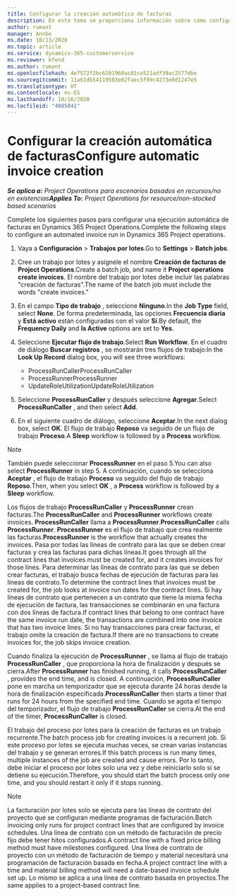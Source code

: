 ```yaml
---
title: Configurar la creación automática de facturas
description: En este tema se proporciona información sobre cómo configurar el sistema para generar facturas automáticamente.
author: rumant
manager: Annbe
ms.date: 10/13/2020
ms.topic: article
ms.service: dynamics-365-customerservice
ms.reviewer: kfend
ms.author: rumant
ms.openlocfilehash: 4e7572f2bc6201960ac01ce521adf39ac2577dbe
ms.sourcegitcommit: 11a61db54119503e82faec5f99c4273e8d1247e5
ms.translationtype: HT
ms.contentlocale: es-ES
ms.lasthandoff: 10/16/2020
ms.locfileid: "4085041"
---
```

# <a name="configure-automatic-invoice-creation"></a><span data-ttu-id="9c228-103">Configurar la creación automática de facturas</span><span class="sxs-lookup"><span data-stu-id="9c228-103">Configure automatic invoice creation</span></span>

<span data-ttu-id="9c228-104">_**Se aplica a:** Project Operations para escenarios basados en recursos/no en existencias_</span><span class="sxs-lookup"><span data-stu-id="9c228-104">_**Applies To:** Project Operations for resource/non-stocked based scenarios_</span></span>


<span data-ttu-id="9c228-105">Complete los siguientes pasos para configurar una ejecución automática de facturas en Dynamics 365 Project Operations.</span><span class="sxs-lookup"><span data-stu-id="9c228-105">Complete the following steps to configure an automated invoice run in Dynamics 365 Project operations.</span></span>

1. <span data-ttu-id="9c228-106">Vaya a **Configuración** > **Trabajos por lotes**.</span><span class="sxs-lookup"><span data-stu-id="9c228-106">Go to **Settings** > **Batch jobs**.</span></span>
2. <span data-ttu-id="9c228-107">Cree un trabajo por lotes y asígnele el nombre **Creación de facturas de Project Operations**.</span><span class="sxs-lookup"><span data-stu-id="9c228-107">Create a batch job, and name it **Project operations create invoices**.</span></span> <span data-ttu-id="9c228-108">El nombre del trabajo por lotes debe incluir las palabras "creación de facturas".</span><span class="sxs-lookup"><span data-stu-id="9c228-108">The name of the batch job must include the words "create invoices."</span></span>
3. <span data-ttu-id="9c228-109">En el campo **Tipo de trabajo** , seleccione **Ninguno**.</span><span class="sxs-lookup"><span data-stu-id="9c228-109">In the **Job Type** field, select **None**.</span></span> <span data-ttu-id="9c228-110">De forma predeterminada, las opciones **Frecuencia diaria** y **Está activo** están configuradas con el valor **Sí**.</span><span class="sxs-lookup"><span data-stu-id="9c228-110">By default, the **Frequency Daily** and **Is Active** options are set to **Yes**.</span></span>
4. <span data-ttu-id="9c228-111">Seleccione **Ejecutar flujo de trabajo**.</span><span class="sxs-lookup"><span data-stu-id="9c228-111">Select **Run Workflow**.</span></span> <span data-ttu-id="9c228-112">En el cuadro de diálogo **Buscar registros** , se mostrarán tres flujos de trabajo:</span><span class="sxs-lookup"><span data-stu-id="9c228-112">In the **Look Up Record** dialog box, you will see three workflows:</span></span>

    - <span data-ttu-id="9c228-113">ProcessRunCaller</span><span class="sxs-lookup"><span data-stu-id="9c228-113">ProcessRunCaller</span></span>
    - <span data-ttu-id="9c228-114">ProcessRunner</span><span class="sxs-lookup"><span data-stu-id="9c228-114">ProcessRunner</span></span>
    - <span data-ttu-id="9c228-115">UpdateRoleUtilization</span><span class="sxs-lookup"><span data-stu-id="9c228-115">UpdateRoleUtilization</span></span>

5. <span data-ttu-id="9c228-116">Seleccione **ProcessRunCaller** y después seleccione **Agregar**.</span><span class="sxs-lookup"><span data-stu-id="9c228-116">Select **ProcessRunCaller** , and then select **Add**.</span></span>
6. <span data-ttu-id="9c228-117">En el siguiente cuadro de diálogo, seleccione **Aceptar**.</span><span class="sxs-lookup"><span data-stu-id="9c228-117">In the next dialog box, select **OK**.</span></span> <span data-ttu-id="9c228-118">El flujo de trabajo **Reposo** va seguido de un flujo de trabajo **Proceso**.</span><span class="sxs-lookup"><span data-stu-id="9c228-118">A **Sleep** workflow is followed by a **Process** workflow.</span></span>

  > [!NOTE]
  > <span data-ttu-id="9c228-119">También puede seleccionar **ProcessRunner** en el paso 5.</span><span class="sxs-lookup"><span data-stu-id="9c228-119">You can also select **ProcessRunner** in step 5.</span></span> <span data-ttu-id="9c228-120">A continuación, cuando se selecciona **Aceptar** , el flujo de trabajo **Proceso** va seguido del flujo de trabajo **Reposo**.</span><span class="sxs-lookup"><span data-stu-id="9c228-120">Then, when you select **OK** , a **Process** workflow is followed by a **Sleep** workflow.</span></span>

<span data-ttu-id="9c228-121">Los flujos de trabajo **ProcessRunCaller** y **ProcessRunner** crean facturas.</span><span class="sxs-lookup"><span data-stu-id="9c228-121">The **ProcessRunCaller** and **ProcessRunner** workflows create invoices.</span></span> <span data-ttu-id="9c228-122">**ProcessRunCaller** llama a **ProcessRunner**.</span><span class="sxs-lookup"><span data-stu-id="9c228-122">**ProcessRunCaller** calls **ProcessRunner**.</span></span> <span data-ttu-id="9c228-123">**ProcessRunner** es el flujo de trabajo que crea realmente las facturas.</span><span class="sxs-lookup"><span data-stu-id="9c228-123">**ProcessRunner** is the workflow that actually creates the invoices.</span></span> <span data-ttu-id="9c228-124">Pasa por todas las líneas de contrato para las que se deben crear facturas y crea las facturas para dichas líneas.</span><span class="sxs-lookup"><span data-stu-id="9c228-124">It goes through all the contract lines that invoices must be created for, and it creates invoices for those lines.</span></span> <span data-ttu-id="9c228-125">Para determinar las líneas de contrato para las que se deben crear facturas, el trabajo busca fechas de ejecución de facturas para las líneas de contrato.</span><span class="sxs-lookup"><span data-stu-id="9c228-125">To determine the contract lines that invoices must be created for, the job looks at invoice run dates for the contract lines.</span></span> <span data-ttu-id="9c228-126">Si hay líneas de contrato que pertenecen a un contrato que tiene la misma fecha de ejecución de factura, las transacciones se combinarán en una factura con dos líneas de factura.</span><span class="sxs-lookup"><span data-stu-id="9c228-126">If contract lines that belong to one contract have the same invoice run date, the transactions are combined into one invoice that has two invoice lines.</span></span> <span data-ttu-id="9c228-127">Si no hay transacciones para crear facturas, el trabajo omite la creación de factura.</span><span class="sxs-lookup"><span data-stu-id="9c228-127">If there are no transactions to create invoices for, the job skips invoice creation.</span></span>

<span data-ttu-id="9c228-128">Cuando finaliza la ejecución de **ProcessRunner** , se llama al flujo de trabajo **ProcessRunCaller** , que proporciona la hora de finalización y después se cierra.</span><span class="sxs-lookup"><span data-stu-id="9c228-128">After **ProcessRunner** has finished running, it calls **ProcessRunCaller** , provides the end time, and is closed.</span></span> <span data-ttu-id="9c228-129">A continuación, **ProcessRunCaller** pone en marcha un temporizador que se ejecuta durante 24 horas desde la hora de finalización especificada.</span><span class="sxs-lookup"><span data-stu-id="9c228-129">**ProcessRunCaller** then starts a timer that runs for 24 hours from the specified end time.</span></span> <span data-ttu-id="9c228-130">Cuando se agota el tiempo del temporizador, el flujo de trabajo **ProcessRunCaller** se cierra.</span><span class="sxs-lookup"><span data-stu-id="9c228-130">At the end of the timer, **ProcessRunCaller** is closed.</span></span>

<span data-ttu-id="9c228-131">El trabajo del proceso por lotes para la creación de facturas es un trabajo recurrente.</span><span class="sxs-lookup"><span data-stu-id="9c228-131">The batch process job for creating invoices is a recurrent job.</span></span> <span data-ttu-id="9c228-132">Si este proceso por lotes se ejecuta muchas veces, se crean varias instancias del trabajo y se generan errores.</span><span class="sxs-lookup"><span data-stu-id="9c228-132">If this batch process is run many times, multiple instances of the job are created and cause errors.</span></span> <span data-ttu-id="9c228-133">Por lo tanto, debe iniciar el proceso por lotes solo una vez y debe reiniciarlo solo si se detiene su ejecución.</span><span class="sxs-lookup"><span data-stu-id="9c228-133">Therefore, you should start the batch process only one time, and you should restart it only if it stops running.</span></span>

> [!NOTE]
> <span data-ttu-id="9c228-134">La facturación por lotes solo se ejecuta para las líneas de contrato del proyecto que se configuran mediante programas de facturación.</span><span class="sxs-lookup"><span data-stu-id="9c228-134">Batch invoicing only runs for project contract lines that are configured by invoice schedules.</span></span> <span data-ttu-id="9c228-135">Una línea de contrato con un método de facturación de precio fijo debe tener hitos configurados.</span><span class="sxs-lookup"><span data-stu-id="9c228-135">A contract line with a fixed price billing method must have milestones configured.</span></span> <span data-ttu-id="9c228-136">Una línea de contrato de proyecto con un método de facturación de tiempo y material necesitará una programación de facturación basada en fecha.</span><span class="sxs-lookup"><span data-stu-id="9c228-136">A project contract line with a time and material billing method will need a date-based invoice schedule set up.</span></span> <span data-ttu-id="9c228-137">Lo mismo se aplica a una línea de contrato basada en proyectos.</span><span class="sxs-lookup"><span data-stu-id="9c228-137">The same applies to a project-based contract line.</span></span>     

